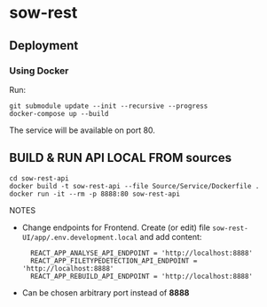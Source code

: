 # sow-rest

## Deployment

### Using Docker

Run:

```shell
git submodule update --init --recursive --progress
docker-compose up --build
```

The service will be available on port 80.

## BUILD & RUN API LOCAL FROM sources

    cd sow-rest-api
    docker build -t sow-rest-api --file Source/Service/Dockerfile .  
    docker run -it --rm -p 8888:80 sow-rest-api


NOTES
- Change endpoints for Frontend. Create (or edit) file ```sow-rest-UI/app/.env.development.local``` and add content:  

        REACT_APP_ANALYSE_API_ENDPOINT = 'http://localhost:8888'
        REACT_APP_FILETYPEDETECTION_API_ENDPOINT = 'http://localhost:8888'
        REACT_APP_REBUILD_API_ENDPOINT = 'http://localhost:8888'

- Can be chosen arbitrary port instead of **8888** 
